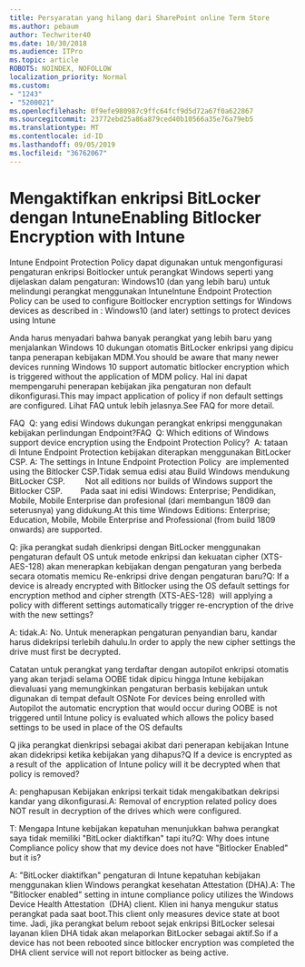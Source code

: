 ```yaml
---
title: Persyaratan yang hilang dari SharePoint online Term Store
ms.author: pebaum
author: Techwriter40
ms.date: 10/30/2018
ms.audience: ITPro
ms.topic: article
ROBOTS: NOINDEX, NOFOLLOW
localization_priority: Normal
ms.custom:
- "1243"
- "5200021"
ms.openlocfilehash: 0f9efe980987c9ffc64fcf9d5d72a67f0a622867
ms.sourcegitcommit: 23772ebd25a86a879ced40b10566a35e76a79eb5
ms.translationtype: MT
ms.contentlocale: id-ID
ms.lasthandoff: 09/05/2019
ms.locfileid: "36762067"
---
```

# <a name="enabling-bitlocker-encryption-with-intune"></a><span data-ttu-id="94440-102">Mengaktifkan enkripsi BitLocker dengan Intune</span><span class="sxs-lookup"><span data-stu-id="94440-102">Enabling Bitlocker Encryption with Intune</span></span>

<span data-ttu-id="94440-103">Intune Endpoint Protection Policy dapat digunakan untuk mengonfigurasi pengaturan enkripsi Boitlocker untuk perangkat Windows seperti yang dijelaskan dalam pengaturan: Windows10 (dan yang lebih baru) untuk melindungi perangkat menggunakan Intune</span><span class="sxs-lookup"><span data-stu-id="94440-103">Intune Endpoint Protection Policy can be used to configure Boitlocker encryption settings for Windows devices as described in : Windows10 (and later) settings to protect devices using Intune</span></span>

<span data-ttu-id="94440-104">Anda harus menyadari bahwa banyak perangkat yang lebih baru yang menjalankan Windows 10 dukungan otomatis BitLocker enkripsi yang dipicu tanpa penerapan kebijakan MDM.</span><span class="sxs-lookup"><span data-stu-id="94440-104">You should be aware that many newer devices running Windows 10 support automatic bitlocker encryption which is triggered without the application of MDM policy.</span></span> <span data-ttu-id="94440-105">Hal ini dapat mempengaruhi penerapan kebijakan jika pengaturan non default dikonfigurasi.</span><span class="sxs-lookup"><span data-stu-id="94440-105">This may impact application of policy if non default settings are configured.</span></span> <span data-ttu-id="94440-106">Lihat FAQ untuk lebih jelasnya.</span><span class="sxs-lookup"><span data-stu-id="94440-106">See FAQ for more detail.</span></span>


<span data-ttu-id="94440-107">FAQ  Q: yang edisi Windows dukungan perangkat enkripsi menggunakan kebijakan perlindungan Endpoint?</span><span class="sxs-lookup"><span data-stu-id="94440-107">FAQ  Q: Which editions of Windows support device encryption using the Endpoint Protection Policy?</span></span>
<span data-ttu-id="94440-108"> A: tataan di Intune Endpoint Protection kebijakan diterapkan menggunakan BitLocker CSP.</span><span class="sxs-lookup"><span data-stu-id="94440-108"> A: The settings in Intune Endpoint Protection Policy  are implemented using the Bitlocker CSP.</span></span><span data-ttu-id="94440-109">Tidak semua edisi atau Build Windows mendukung BitLocker CSP. 
     </span><span class="sxs-lookup"><span data-stu-id="94440-109">  Not all editions nor builds of Windows support the Bitlocker CSP. 
     </span></span> <span data-ttu-id="94440-110">Pada saat ini edisi Windows: Enterprise; Pendidikan, Mobile, Mobile Enterprise dan profesional (dari membangun 1809 dan seterusnya) yang didukung.</span><span class="sxs-lookup"><span data-stu-id="94440-110">At this time Windows Editions: Enterprise; Education, Mobile, Mobile Enterprise and Professional (from build 1809 onwards) are supported.</span></span>




<span data-ttu-id="94440-111">Q: jika perangkat sudah dienkripsi dengan BitLocker menggunakan pengaturan default OS untuk metode enkripsi dan kekuatan cipher (XTS-AES-128) akan menerapkan kebijakan dengan pengaturan yang berbeda secara otomatis memicu Re-enkripsi drive dengan pengaturan baru?</span><span class="sxs-lookup"><span data-stu-id="94440-111">Q: If a device is already encrypted with Bitlocker using the OS default settings for encryption method and cipher strength (XTS-AES-128)  will applying a policy with different settings automatically trigger re-encryption of the drive with the new settings?</span></span>

<span data-ttu-id="94440-112">A: tidak.</span><span class="sxs-lookup"><span data-stu-id="94440-112">A: No.</span></span> <span data-ttu-id="94440-113">Untuk menerapkan pengaturan penyandian baru, kandar harus didekripsi terlebih dahulu.</span><span class="sxs-lookup"><span data-stu-id="94440-113">In order to apply the new cipher settings the drive must first be decrypted.</span></span>

<span data-ttu-id="94440-114">Catatan untuk perangkat yang terdaftar dengan autopilot enkripsi otomatis yang akan terjadi selama OOBE tidak dipicu hingga Intune kebijakan dievaluasi yang memungkinkan pengaturan berbasis kebijakan untuk digunakan di tempat default OS</span><span class="sxs-lookup"><span data-stu-id="94440-114">Note For devices being enrolled with Autopilot the automatic encryption that would occur during OOBE is not triggered until Intune policy is evaluated which allows the policy based settings to be used in place of the OS defaults</span></span>




<span data-ttu-id="94440-115">Q jika perangkat dienkripsi sebagai akibat dari penerapan kebijakan Intune akan didekripsi ketika kebijakan yang dihapus?</span><span class="sxs-lookup"><span data-stu-id="94440-115">Q If a device is encrypted as a result of the  application of Intune policy will it be decrypted when that policy is removed?</span></span>

<span data-ttu-id="94440-116">A: penghapusan Kebijakan enkripsi terkait tidak mengakibatkan dekripsi kandar yang dikonfigurasi.</span><span class="sxs-lookup"><span data-stu-id="94440-116">A: Removal of encryption related policy does NOT result in decryption of the drives which were configured.</span></span>




<span data-ttu-id="94440-117">T: Mengapa Intune kebijakan kepatuhan menunjukkan bahwa perangkat saya tidak memiliki "BitLocker diaktifkan" tapi itu?</span><span class="sxs-lookup"><span data-stu-id="94440-117">Q: Why does intune Compliance policy show that my device does not have "Bitlocker Enabled" but it is?</span></span>

<span data-ttu-id="94440-118">A: "BitLocker diaktifkan" pengaturan di Intune kepatuhan kebijakan menggunakan klien Windows perangkat kesehatan Attestation (DHA).</span><span class="sxs-lookup"><span data-stu-id="94440-118">A: The "Bitlocker enabled" setting in intune compliance policy utilizes the Windows Device Health Attestation  (DHA) client.</span></span> <span data-ttu-id="94440-119">Klien ini hanya mengukur status perangkat pada saat boot.</span><span class="sxs-lookup"><span data-stu-id="94440-119">This client only measures device state at boot time.</span></span> <span data-ttu-id="94440-120">Jadi, jika perangkat belum reboot sejak enkripsi BitLocker selesai layanan klien DHA tidak akan melaporkan BitLocker sebagai aktif.</span><span class="sxs-lookup"><span data-stu-id="94440-120">So if a device has not been rebooted since bitlocker encryption was completed the DHA client service will not report bitlocker as being active.</span></span>